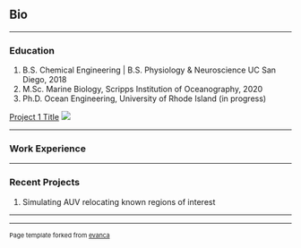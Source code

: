 ## Bio

---
### Education

1. B.S. Chemical Engineering | B.S. Physiology & Neuroscience  UC San Diego, 2018
2. M.Sc. Marine Biology, Scripps Institution of Oceanography, 2020
3. Ph.D. Ocean Engineering, University of Rhode Island (in progress)

[Project 1 Title](/sample_page)
<img src="images/dummy_thumbnail.jpg?raw=true"/>

---
### Work Experience


---
### Recent Projects
1. Simulating AUV relocating known regions of interest

---




---
<p style="font-size:11px">Page template forked from <a href="https://github.com/evanca/quick-portfolio">evanca</a></p>
<!-- Remove above link if you don't want to attibute -->
